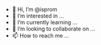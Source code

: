 - 👋 Hi, I’m @isprom
- 👀 I’m interested in ...
- 🌱 I’m currently learning ...
- 💞️ I’m looking to collaborate on ...
- 📫 How to reach me ...

<!---
isprom/isprom is a ✨ special ✨ repository because its `README.md` (this file) appears on your GitHub profile.
You can click the Preview link to take a look at your changes.
--->

